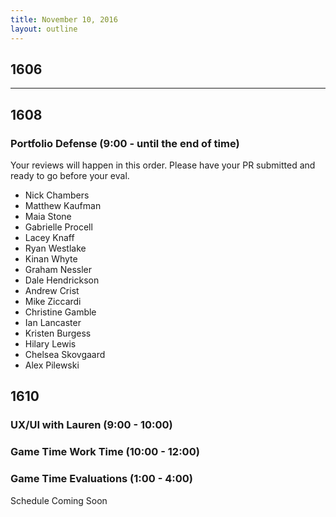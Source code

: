 ```yaml
---
title: November 10, 2016
layout: outline
---
```


## 1606

***

## 1608

### Portfolio Defense (9:00 - until the end of time)

Your reviews will happen in this order. Please have your PR submitted and ready to go before your eval.

* Nick Chambers
* Matthew Kaufman
* Maia Stone
* Gabrielle Procell
* Lacey Knaff
* Ryan Westlake
* Kinan Whyte
* Graham Nessler
* Dale Hendrickson
* Andrew Crist
* Mike Ziccardi
* Christine Gamble
* Ian Lancaster
* Kristen Burgess
* Hilary Lewis
* Chelsea Skovgaard
* Alex Pilewski

## 1610

### UX/UI with Lauren (9:00 - 10:00)

### Game Time Work Time (10:00 - 12:00)

### Game Time Evaluations (1:00 - 4:00)

Schedule Coming Soon
